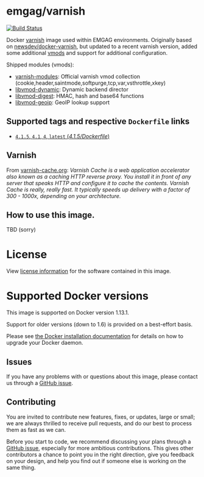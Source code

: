 # emgag/varnish

[![Build Status](https://api.travis-ci.org/emgag/docker-varnish.svg?branch=master)](https://travis-ci.org/emgag/docker-varnish)

Docker [varnish](http://varnish-cache.org/) image used within EMGAG environments. Originally based on [newsdev/docker-varnish](https://github.com/newsdev/docker-varnish), but updated to a recent varnish version, added some additional [vmods](http://varnish-cache.org/vmods/#vmods) and support for additional configuration. 

Shipped modules (vmods):
* [varnish-modules](https://github.com/varnish/varnish-modules): Official varnish vmod collection (cookie,header,saintmode,softpurge,tcp,var,vsthrottle,xkey)
* [libvmod-dynamic](https://github.com/nigoroll/libvmod-dynamic): Dynamic backend director
* [libvmod-digest](https://github.com/varnish/libvmod-digest): HMAC, hash and base64 functions
* [libvmod-geoip](https://github.com/varnish/libvmod-geoip): GeoIP lookup support

## Supported tags and respective `Dockerfile` links

- [`4.1.5`, `4.1`, `4`, `latest` (*4.1.5/Dockerfile*)](https://github.com/emgag/docker-varnish/blob/master/4.1/Dockerfile)

## Varnish

From [varnish-cache.org](http://varnish-cache.org/intro/index.html#intro): _Varnish Cache is a web application accelerator also known as a caching HTTP reverse proxy. You install it in front of any server that speaks HTTP and configure it to cache the contents. Varnish Cache is really, really fast. It typically speeds up delivery with a factor of 300 - 1000x, depending on your architecture._

## How to use this image.

TBD (sorry)

# License

View [license information](https://github.com/emgag/docker-varnish/blob/master/LICENSE) for the software contained in this image.

# Supported Docker versions

This image is supported on Docker version 1.13.1.

Support for older versions (down to 1.6) is provided on a best-effort basis.

Please see [the Docker installation documentation](https://docs.docker.com/installation/) for details on how to upgrade your Docker daemon.

## Issues

If you have any problems with or questions about this image, please contact us through a [GitHub issue](https://github.com/emgag/docker-varnish/issues).

## Contributing

You are invited to contribute new features, fixes, or updates, large or small; we are always thrilled to receive pull requests, and do our best to process them as fast as we can.

Before you start to code, we recommend discussing your plans through a [GitHub issue](https://github.com/emgag/docker-varnish/issues), especially for more ambitious contributions. This gives other contributors a chance to point you in the right direction, give you feedback on your design, and help you find out if someone else is working on the same thing.
